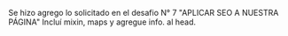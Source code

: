 Se hizo agrego lo solicitado en el desafio N° 7 "APLICAR SEO A NUESTRA PÁGINA"
Incluí mixin, maps y agregue info. al head. 
